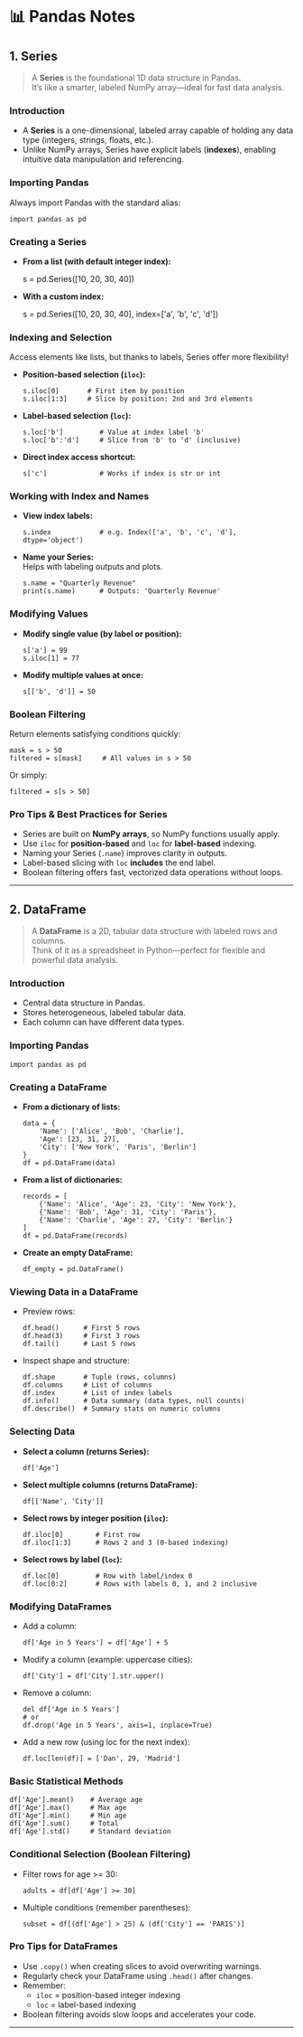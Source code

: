 # 📊 Pandas Notes

## 1. Series

> A **Series** is the foundational 1D data structure in Pandas.  
> It’s like a smarter, labeled NumPy array—ideal for fast data analysis.

### Introduction

- A **Series** is a one-dimensional, labeled array capable of holding any data type (integers, strings, floats, etc.).
- Unlike NumPy arrays, Series have explicit labels (**indexes**), enabling intuitive data manipulation and referencing.

### Importing Pandas

Always import Pandas with the standard alias:

    import pandas as pd

### Creating a Series

- **From a list (with default integer index):**

    s = pd.Series([10, 20, 30, 40])

- **With a custom index:**

    s = pd.Series([10, 20, 30, 40], index=['a', 'b', 'c', 'd'])

### Indexing and Selection

Access elements like lists, but thanks to labels, Series offer more flexibility!

- **Position-based selection (`iloc`):**

      s.iloc[0]       # First item by position  
      s.iloc[1:3]     # Slice by position: 2nd and 3rd elements

- **Label-based selection (`loc`):**

      s.loc['b']         # Value at index label 'b'  
      s.loc['b':'d']     # Slice from 'b' to 'd' (inclusive)

- **Direct index access shortcut:**

      s['c']             # Works if index is str or int

### Working with Index and Names

- **View index labels:**

      s.index            # e.g. Index(['a', 'b', 'c', 'd'], dtype='object')

- **Name your Series:**  
  Helps with labeling outputs and plots.

      s.name = "Quarterly Revenue"  
      print(s.name)      # Outputs: 'Quarterly Revenue'

### Modifying Values

- **Modify single value (by label or position):**

      s['a'] = 99  
      s.iloc[1] = 77

- **Modify multiple values at once:**

      s[['b', 'd']] = 50

### Boolean Filtering

Return elements satisfying conditions quickly:

    mask = s > 50  
    filtered = s[mask]     # All values in s > 50

Or simply:

    filtered = s[s > 50]

### Pro Tips & Best Practices for Series

- Series are built on **NumPy arrays**, so NumPy functions usually apply.
- Use `iloc` for **position-based** and `loc` for **label-based** indexing.
- Naming your Series (`.name`) improves clarity in outputs.
- Label-based slicing with `loc` **includes** the end label.
- Boolean filtering offers fast, vectorized data operations without loops.

---

## 2. DataFrame

> A **DataFrame** is a 2D, tabular data structure with labeled rows and columns.  
> Think of it as a spreadsheet in Python—perfect for flexible and powerful data analysis.

### Introduction

- Central data structure in Pandas.
- Stores heterogeneous, labeled tabular data.
- Each column can have different data types.

### Importing Pandas

    import pandas as pd

### Creating a DataFrame

- **From a dictionary of lists:**

      data = {
          'Name': ['Alice', 'Bob', 'Charlie'],
          'Age': [23, 31, 27],
          'City': ['New York', 'Paris', 'Berlin']
      }
      df = pd.DataFrame(data)

- **From a list of dictionaries:**

      records = [
          {'Name': 'Alice', 'Age': 23, 'City': 'New York'},
          {'Name': 'Bob', 'Age': 31, 'City': 'Paris'},
          {'Name': 'Charlie', 'Age': 27, 'City': 'Berlin'}
      ]
      df = pd.DataFrame(records)

- **Create an empty DataFrame:**

      df_empty = pd.DataFrame()

### Viewing Data in a DataFrame

- Preview rows:

      df.head()      # First 5 rows  
      df.head(3)     # First 3 rows  
      df.tail()      # Last 5 rows

- Inspect shape and structure:

      df.shape       # Tuple (rows, columns)  
      df.columns     # List of columns  
      df.index       # List of index labels  
      df.info()      # Data summary (data types, null counts)  
      df.describe()  # Summary stats on numeric columns

### Selecting Data

- **Select a column (returns Series):**

      df['Age']

- **Select multiple columns (returns DataFrame):**

      df[['Name', 'City']]

- **Select rows by integer position (`iloc`):**

      df.iloc[0]        # First row  
      df.iloc[1:3]      # Rows 2 and 3 (0-based indexing)

- **Select rows by label (`loc`):**

      df.loc[0]         # Row with label/index 0  
      df.loc[0:2]       # Rows with labels 0, 1, and 2 inclusive

### Modifying DataFrames

- Add a column:

      df['Age in 5 Years'] = df['Age'] + 5

- Modify a column (example: uppercase cities):

      df['City'] = df['City'].str.upper()

- Remove a column:

      del df['Age in 5 Years']  
      # or  
      df.drop('Age in 5 Years', axis=1, inplace=True)

- Add a new row (using loc for the next index):

      df.loc[len(df)] = ['Dan', 29, 'Madrid']

### Basic Statistical Methods

    df['Age'].mean()    # Average age  
    df['Age'].max()     # Max age  
    df['Age'].min()     # Min age  
    df['Age'].sum()     # Total  
    df['Age'].std()     # Standard deviation

### Conditional Selection (Boolean Filtering)

- Filter rows for age >= 30:

      adults = df[df['Age'] >= 30]

- Multiple conditions (remember parentheses):

      subset = df[(df['Age'] > 25) & (df['City'] == 'PARIS')]

### Pro Tips for DataFrames

- Use `.copy()` when creating slices to avoid overwriting warnings.
- Regularly check your DataFrame using `.head()` after changes.
- Remember:  
  - `iloc` = position-based integer indexing  
  - `loc` = label-based indexing
- Boolean filtering avoids slow loops and accelerates your code.

---





